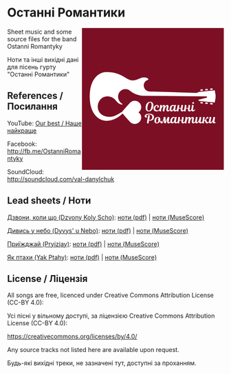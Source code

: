 # Останні Романтики

<img align="right" src="img/OstanniRomantyky330.jpg" alt="Останні Романтики">

Sheet music and some source files for the band Ostanni Romantyky

Ноти та інші вихідні дані для пісень гурту "Останні Романтики"

## References / Посилання

YouTube: [Our best / Наше найкраще](https://www.youtube.com/watch?v=mLIleMYKs90&list=PLzCC1KJuKHDKKh0EctcJR-6aMGKfcFEzZ)

Facebook: http://fb.me/OstanniRomantyky

SoundCloud: http://soundcloud.com/val-danylchuk

## Lead sheets / Ноти

[Дзвони, коли що (Dzvony Koly Scho)](https://www.youtube.com/watch?v=oVrgbND_xb0): [ноти (pdf)](dzvony-koly-scho/dzvony-koly-scho.pdf) | [ноти (MuseScore)](dzvony-koly-scho/dzvony-koly-scho.mscz)

[Дивись у небо (Dyvys' u Nebo)](dyvys-u-nebo/dyvys-u-nebo-draft.mp3): [ноти (pdf)](dyvys-u-nebo/dyvys-u-nebo.pdf) | [ноти (MuseScore)](dyvys-u-nebo/dyvys-u-nebo.mscz)

[Приїжджай (Pryizjay)](https://www.youtube.com/watch?v=LXlTxo2Iows): [ноти (pdf)](pryizjay/pryizjay.pdf) | [ноти (MuseScore)](pryizjay/pryizjay.mscz)

[Як птахи (Yak Ptahy)](https://www.youtube.com/watch?v=hyP5_a48w_E): [ноти (pdf)](yak-ptahy/yak-ptahy.pdf) | [ноти (MuseScore)](yak-ptahy/yak-ptahy.mscz)

## License / Ліцензія

All songs are free, licenced under Creative Commons Attribution License (CC-BY 4.0):

Усі пісні у вільному доступі, за ліцензією Creative Commons Attribution License (CC-BY 4.0):

https://creativecommons.org/licenses/by/4.0/

Any source tracks not listed here are available upon request.

Будь-які вихідні треки, не зазначені тут, доступні за проханням.
